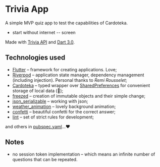 # Trivia App

A simple MVP quiz app to test the capabilities of Cardoteka.

[//]: # (todo:)
- start without internet -- screen

Made with [Trivia API](https://opentdb.com/api_config.php) and [Dart 3.0](https://dart.dev/resources/dart-3-migration).

## Technologies used

- [Flutter](https://flutter.dev/) – framework for creating applications. Love;
- [Riverpod](https://github.com/rrousselGit/riverpod) – application state manager, dependency management (including injection). Personal thanks to _Remi Rousselet_;
- [Cardoteka](https://github.com/PackRuble/cardoteka) – typed wrapper over [SharedPreferences](https://pub.dev/packages/shared_preferences) for convenient storage of local data (🔐);
- [freezed](https://pub.dev/packages/freezed) – creation of immutable objects and their simple change;
- [json_serializable](https://pub.dev/packages/json_serializable) – working with json;
- [weather_animation](https://github.com/PackRuble/weather_animation) – lovely background animation;
- [confetti](https://github.com/funwithflutter/flutter_confetti) – beautiful confetti for the correct answer;
- [lint](https://pub.dev/packages/lint) – set of strict rules for development;

and others in [pubspec.yaml](pubspec.yaml)...❤


## Notes

- no session token implementation – which means an infinite number of questions that can be repeated.

